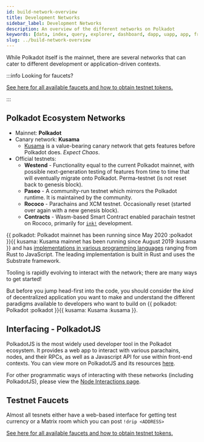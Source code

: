 ```yaml
---
id: build-network-overview
title: Development Networks
sidebar_label: Development Networks
description: An overview of the different networks on Polkadot
keywords: [data, index, query, explorer, dashboard, dapp, uapp, app, frontend, client]
slug: ../build-network-overview
---
```


While Polkadot itself is the mainnet, there are several networks that can cater to different
development or application-driven contexts.

:::info Looking for faucets?

[See here for all available faucets and how to obtain testnet tokens.](../learn/learn-DOT.md#obtaining-testnet-tokens)

:::

## Polkadot Ecosystem Networks

- Mainnet: **Polkadot**
- Canary network: **Kusama**
  - [Kusama](https://kusama.network/) is a value-bearing canary network that gets features before
    Polkadot does. _Expect Chaos_.
- Official testnets:
  - **Westend** - Functionality equal to the current Polkadot mainnet, with possible next-generation
    testing of features from time to time that will eventually migrate onto Polkadot. Perma-testnet
    (is not reset back to genesis block).
  - **Paseo** - A community-run testnet which mirrors the Polkadot runtime. It is maintained by the
    community.
  - **Rococo** - Parachains and XCM testnet. Occasionally reset (started over again with a new
    genesis block).
  - **Contracts** - Wasm-based Smart Contract enabled parachain testnet on Rococo, primarily for
    [`ink!`](https://use.ink/) development.

{{ polkadot: Polkadot mainnet has been running since May 2020 :polkadot }}{{ kusama: Kusama mainnet has been
running since August 2019 :kusama }} and has [implementations in various programming languages](../learn/learn-implementations.md)
ranging from Rust to JavaScript. The leading implementation is built in Rust and uses the Substrate framework.

Tooling is rapidly evolving to interact with the network; there are many ways to get started!

But before you jump head-first into the code, you should consider the _kind_ of decentralized
application you want to make and understand the different paradigms available to developers who want
to build on {{ polkadot: Polkadot :polkadot }}{{ kusama: Kusama :kusama }}.

## Interfacing - PolkadotJS

PolkadotJS is the most widely used developer tool in the Polkadot ecosystem. It provides a web app
to interact with various parachains, nodes, and their RPCs, as well as a Javascript API for use
within front-end contexts. You can view more on PolkadotJS and its resources
[here](https://polkadot.js.org/).

For other programmatic ways of interacting with these networks (including PolkadotJS), please view
the [Node Interactions page](./build-node-interaction.md).

## Testnet Faucets

Almost all tesnets either have a web-based interface for getting test currency or a Matrix room
which you can post `!drip <ADDRESS>`

[See here for all available faucets and how to obtain testnet tokens.](../learn/learn-DOT.md#obtaining-testnet-tokens)
